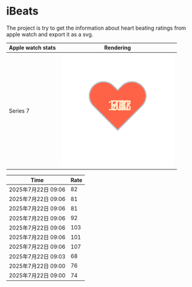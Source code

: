 # iBeats
The project is try to get the information about heart beating ratings from apple watch and export it as a svg.

| Apple watch stats | Rendering|
|--|--|
|Series 7 | ![](https://raw.githubusercontent.com/underwindfall/iBeats/main/files/heart.svg)|

<!--START_SECTION:my_heart_rate-->
| Time | Rate | 
 | ---- | ---- | 
| 2025年7月22日 09:06 | 82 |
| 2025年7月22日 09:06 | 81 |
| 2025年7月22日 09:06 | 81 |
| 2025年7月22日 09:06 | 92 |
| 2025年7月22日 09:06 | 103 |
| 2025年7月22日 09:06 | 101 |
| 2025年7月22日 09:06 | 107 |
| 2025年7月22日 09:03 | 68 |
| 2025年7月22日 09:00 | 76 |
| 2025年7月22日 09:00 | 74 |

<!--END_SECTION:my_heart_rate-->



